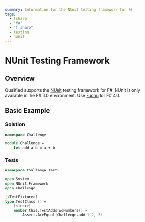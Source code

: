 ```yaml
---
summary: Information for the NUnit testing framework for F#
tags:
  - fsharp
  - "f#"
  - "f sharp"
  - testing
  - nunit
---
```


# NUnit Testing Framework

## Overview

Qualified supports the [NUnit](https://learn.microsoft.com/en-us/dotnet/core/testing/unit-testing-fsharp-with-nunit) testing framework for F#. NUnit is only available in the F# 6.0 environment. Use [Fuchu](/reference/languages/fsharp/fuchu) for F# 4.0.

## Basic Example

### Solution

```fsharp
namespace Challenge

module Challenge =
    let add a b = a + b
```

### Tests

```fsharp
namespace Challenge.Tests

open System
open NUnit.Framework
open Challenge

[<TestFixture>]
type TestClass () =
    [<Test>]
    member this.TestAddsTwoNumbers() =
        Assert.AreEqual(Challenge.add 1 2, 3)
```
